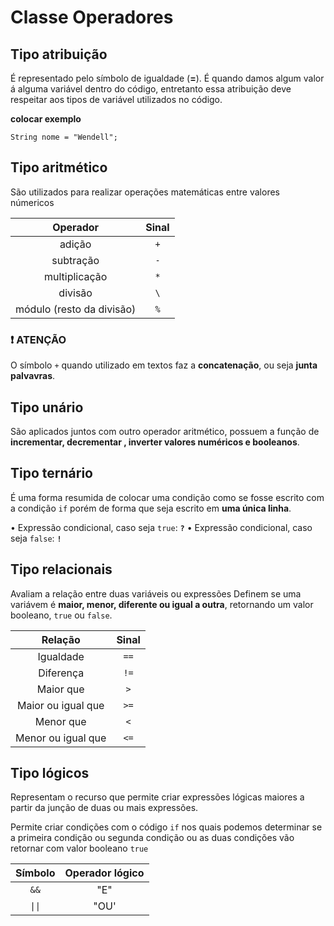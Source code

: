 # Classe Operadores

## Tipo atribuição
É representado pelo símbolo de igualdade (**=**).
É quando damos algum valor á alguma variável dentro do código, entretanto essa atribuição deve respeitar aos tipos de variável utilizados no código.

**colocar exemplo**

``String nome = "Wendell";``

## Tipo aritmético

São utilizados para realizar operações matemáticas entre valores númericos

| Operador | Sinal |
|:------------:|:-----:|
| adição       | ``+``|
|subtração     |``-`` |
|multiplicação|``*``|
|divisão       |    ``\``   |
|módulo (resto da divisão)| ``%``|

### **❗ ATENÇÃO**
O símbolo ``+`` quando utilizado em textos faz a **concatenação**, ou seja **junta palvavras**. 

## Tipo unário
São aplicados juntos com outro operador aritmético, possuem a função de **incrementar, decrementar , inverter valores numéricos e booleanos**.

## Tipo ternário
É uma forma resumida de colocar uma condição como se fosse escrito com a condição ``if`` porém de forma que seja escrito em **uma única linha**.

• Expressão condicional, caso seja ``true``: **``?``**
• Expressão condicional, caso seja ``false``: **``!``**

## Tipo relacionais
Avaliam a relação entre duas variáveis ou expressões Definem se uma variávem é **maior, menor, diferente ou igual a outra**, retornando um valor booleano, ``true`` ou ``false``.

|Relação| Sinal|
|:---:|:---:|
|Igualdade| ``==``|
|Diferença|``!=``|
|Maior que|``>``|
|Maior ou igual que|``>=``|
|Menor que | ``<``|
|Menor ou igual que|``<=``|

## Tipo lógicos
Representam o recurso que permite criar expressões lógicas maiores a partir da junção de duas ou mais expressões. 

Permite criar condições com o código ``if`` nos quais podemos determinar se a primeira condição ou segunda condição ou as duas condições vão retornar com valor booleano ``true`` 

|Símbolo|Operador lógico|
|:---:|:---:|
|``&&``|"E"|
| ``\|\|`` |"OU'|




